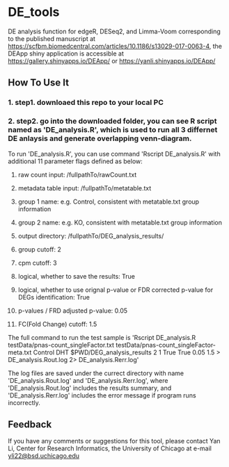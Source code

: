 # DE_tools
DE analysis function for edgeR, DESeq2, and Limma-Voom corresponding to the published manuscript at https://scfbm.biomedcentral.com/articles/10.1186/s13029-017-0063-4, the DEApp shiny application is accessible at https://gallery.shinyapps.io/DEApp/ or https://yanli.shinyapps.io/DEApp/

## How To Use It

### 1. step1. downloaed this repo to your local PC

### 2. step2. go into the downloaded folder, you can see R script named as 'DE_analysis.R', which is used to run all 3 differnet DE anlaysis and generate overlapping venn-diagram.

To run 'DE_analysis.R', you can use command 'Rscript DE_analysis.R' with additional 11 parameter flags defined as below: 

1. raw count input: /fullpathTo/rawCount.txt

2. metadata table input: /fullpathTo/metatable.txt

3. group 1 name: e.g. Control, consistent with metatable.txt group information

4. group 2 name: e.g. KO, consistent with metatable.txt group information

5. output directory: /fullpathTo/DEG_analysis_results/

6. group cutoff: 2

7. cpm cutoff: 3

8. logical, whether to save the results: True

9. logical, whether to use orignal p-value or FDR corrected p-value for DEGs identification: True

10. p-values / FRD adjusted p-value: 0.05

11. FC(Fold Change) cutoff: 1.5

The full command to run the test sample is 'Rscript DE_analysis.R testData/pnas-count_singleFactor.txt testData/pnas-count_singleFactor-meta.txt Control DHT $PWD/DEG_analysis_results 2 1 True True 0.05 1.5 > DE_analysis.Rout.log 2> DE_analysis.Rerr.log'

The log files are saved under the currect directory with name 'DE_analysis.Rout.log' and 'DE_analysis.Rerr.log', where 'DE_analysis.Rout.log' includes the results summary, and 'DE_analysis.Rerr.log' includes the error message if program runs incorrectly.

## Feedback

If you have any comments or suggestions for this tool, please contact Yan Li, Center for Research Informatics, the University of Chicago at e-mail yli22@bsd.uchicago.edu


